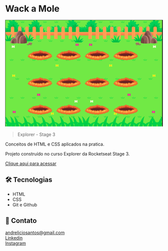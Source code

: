 # Wack a Mole

![preview](./.github/preview.png)

> Explorer - Stage 3

Conceitos de HTML e CSS aplicados na pratica.  

Projeto construído no curso Explorer da Rocketseat Stage 3.

[Clique aqui para acessar](https://andreliciosantos.github.io/Wack_a_Mole/)

## 🛠 Tecnologias 

- HTML
- CSS
- Git e Github 

## 💛 Contato

andreliciosantos@gmail.com  
[Linkedin](www.linkedin.com/in/andreliciosantos)  
[Instagram](https://www.instagram.com/andreliciosantos/)
